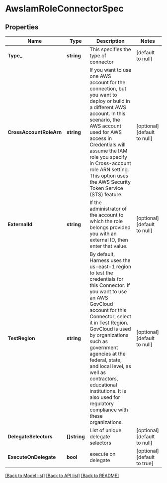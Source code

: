 # AwsIamRoleConnectorSpec

## Properties
Name | Type | Description | Notes
------------ | ------------- | ------------- | -------------
**Type_** | **string** | This specifies the type of connector | [default to null]
**CrossAccountRoleArn** | **string** | If you want to use one AWS account for the connection, but you want to deploy or build in a different AWS account. In this scenario, the AWS account used for AWS access in Credentials will assume the IAM role you specify in Cross-account role ARN setting. This option uses the AWS Security Token Service (STS) feature. | [optional] [default to null]
**ExternalId** | **string** | If the administrator of the account to which the role belongs provided you with an external ID, then enter that value. | [optional] [default to null]
**TestRegion** | **string** | By default, Harness uses the us-east-1 region to test the credentials for this Connector. If you want to use an AWS GovCloud account for this Connector, select it in Test Region. GovCloud is used by organizations such as government agencies at the federal, state, and local level, as well as contractors, educational institutions. It is also used for regulatory compliance with these organizations. | [optional] [default to null]
**DelegateSelectors** | **[]string** | List of unique delegate selectors | [optional] [default to null]
**ExecuteOnDelegate** | **bool** | execute on delegate | [optional] [default to true]

[[Back to Model list]](../README.md#documentation-for-models) [[Back to API list]](../README.md#documentation-for-api-endpoints) [[Back to README]](../README.md)

